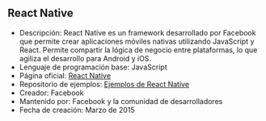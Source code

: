 ## React Native

- Descripción: React Native es un framework desarrollado por Facebook que permite crear aplicaciones móviles nativas utilizando JavaScript y React. Permite compartir la lógica de negocio entre plataformas, lo que agiliza el desarrollo para Android y iOS.
- Lenguaje de programación base: JavaScript
- Página oficial: [React Native](https://reactnative.dev/)
- Repositorio de ejemplos: [Ejemplos de React Native](https://github.com/facebook/react-native/tree/main/Examples)
- Creador: Facebook
- Mantenido por: Facebook y la comunidad de desarrolladores
- Fecha de creación: Marzo de 2015